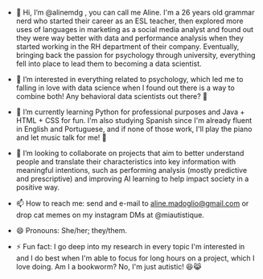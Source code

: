 - 👋 Hi, I’m @alinemdg , you can call me Aline. I'm a 26 years old grammar nerd who started their career as an ESL teacher, then explored more uses of languages in marketing as a social media analyst and found out they were way better with data and performance analysis when they started working in the RH department of their company. 
Eventually, bringing back the passion for psychology through university, everything fell into place to lead them to becoming a data scientist. 

- 👀 I’m interested in everything related to psychology, which led me to falling in love with data science when I found out there is a way to combine both! Any behavioral data scientists out there? 🙌

- 🌱 I’m currently learning Python for professional purposes and Java + HTML + CSS for fun. I'm also studying Spanish since I'm already fluent in English and Portuguese, and if none of those work, I'll play the piano and let music talk for me! 🎹

- 💞️ I’m looking to collaborate on projects that aim to better understand people and translate their characteristics into key information with meaningful intentions, such as performing analysis (mostly predictive and prescriptive) and improving AI learning to help impact society in a positive way.

- 📫 How to reach me: send and e-mail to aline.madoglio@gmail.com or drop cat memes on my instagram DMs at @miautistique.

- 😄 Pronouns: She/her; they/them.

- ⚡ Fun fact: I go deep into my research in every topic I'm interested in and I do best when I'm able to focus for long hours on a project, which I love doing. Am I a bookworm? No, I'm just autistic! 😆😹

<!---
alinemdg/alinemdg is a ✨ special ✨ repository because its `README.md` (this file) appears on your GitHub profile.
You can click the Preview link to take a look at your changes.
--->
